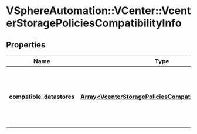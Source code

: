 # VSphereAutomation::VCenter::VcenterStoragePoliciesCompatibilityInfo

## Properties
Name | Type | Description | Notes
------------ | ------------- | ------------- | -------------
**compatible_datastores** | [**Array&lt;VcenterStoragePoliciesCompatibleDatastoreInfo&gt;**](VcenterStoragePoliciesCompatibleDatastoreInfo.md) | Info about a list of datastores compatible with a specific storage policy. | [optional] 


